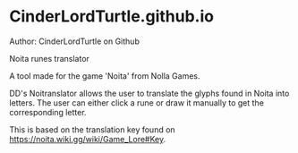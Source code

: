 # CinderLordTurtle.github.io

Author: CinderLordTurtle on Github

Noita runes translator

A tool made for the game 'Noita' from Nolla Games.

DD's Noitranslator allows the user to translate the glyphs found in Noita into letters. The user can either click a rune or draw it manually to get the corresponding letter.

This is based on the translation key found on https://noita.wiki.gg/wiki/Game_Lore#Key.

